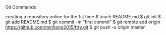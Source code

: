 Git Commands

creating a repository online for the 1st time
$ touch README.md
$ git init
$ git add README.md
$ git commit -m "first commit"
$ git remote add origin    https://github.com/minhong2015/ttry.git
$ git push -u origin master
